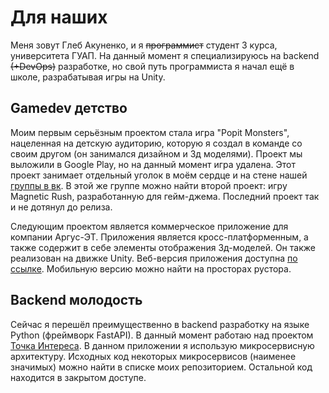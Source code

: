 # Для наших
Меня зовут Глеб Акуненко, и я ~~программист~~ студент 3 курса, университета ГУАП.
На данный момент я специализируюсь на backend ~~(+DevOps)~~ разработке, но свой
путь программиста я начал ещё в школе, разрабатывая игры на Unity.

## Gamedev детство
Моим первым серьёзным проектом стала игра "Popit Monsters", нацеленная на детскую аудиторию,
которую я создал в команде со своим другом (он занимался дизайном и 3д моделями). Проект мы
выложили в Google Play, но на данный момент игра удалена. Этот проект занимает отдельный уголок в моём
сердце и на стене нашей [группы в вк](https://vk.com/joppagames). В этой же группе можно найти второй
проект: игру Magnetic Rush, разработанную для гейм-джема. Последний проект так и не дотянул до релиза.

Следующим проектом является коммерческое приложение для компании Аргус-ЭТ. Приложения является кросс-платформенным,
а также содержит в себе элементы отображения 3д-моделей. Он также реализован на движке Unity.
Веб-версия приложения доступна [по ссылке](https://arguset.com/web-app/). Мобильную версию можно найти на просторах рустора.

## Backend молодость
Сейчас я перешёл преимущественно в backend разработку на языке Python (фреймворк FastAPI). 
В данный момент работаю над проектом [Точка Интереса](https://vk.com/tochka_interesa). В данном приложении я использую
микросервисную архитектуру. Исходных код некоторых микросервисов (наименее значимых) можно найти в списке моих репозиторием.
Остальной код находится в закрытом доступе.
